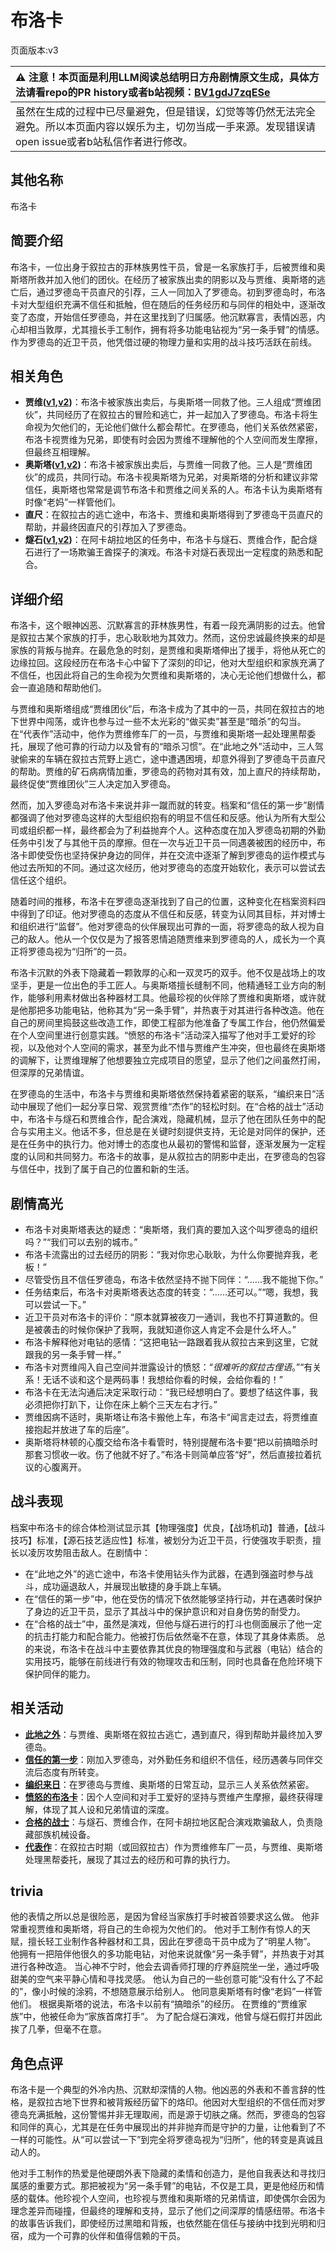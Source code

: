 # 布洛卡
页面版本:v3
 

| :warning: 注意！本页面是利用LLM阅读总结明日方舟剧情原文生成，具体方法请看repo的PR history或者b站视频：[BV1gdJ7zqESe](https://www.bilibili.com/video/BV1gdJ7zqESe/)         |
|:----------------------------|
| 虽然在生成的过程中已尽量避免，但是错误，幻觉等等仍然无法完全避免。所以本页面内容以娱乐为主，切勿当成一手来源。发现错误请open issue或者b站私信作者进行修改。|



## 其他名称
布洛卡
## 简要介绍
布洛卡，一位出身于叙拉古的菲林族男性干员，曾是一名家族打手，后被贾维和奥斯塔所救并加入他们的团伙。在经历了被家族出卖的阴影以及与贾维、奥斯塔的逃亡后，通过罗德岛干员直尺的引荐，三人一同加入了罗德岛。初到罗德岛时，布洛卡对大型组织充满不信任和抵触，但在随后的任务经历和与同伴的相处中，逐渐改变了态度，开始信任罗德岛，并在这里找到了归属感。他沉默寡言，表情凶恶，内心却相当敦厚，尤其擅长手工制作，拥有将多功能电钻视为“另一条手臂”的情感。作为罗德岛的近卫干员，他凭借过硬的物理力量和实用的战斗技巧活跃在前线。
## 相关角色
-   **贾维([v1](../chars/char_349_chiave.md),[v2](char_349_chiave.md))**：布洛卡被家族出卖后，与奥斯塔一同救了他。三人组成“贾维团伙”，共同经历了在叙拉古的冒险和逃亡，并一起加入了罗德岛。布洛卡将生命视为欠他们的，无论他们做什么都会帮忙。在罗德岛，他们关系依然紧密，布洛卡视贾维为兄弟，即使有时会因为贾维不理解他的个人空间而发生摩擦，但最终互相理解。
-   **奥斯塔([v1](../chars/char_346_aosta.md),[v2](char_346_aosta.md))**：布洛卡被家族出卖后，与贾维一同救了他。三人是“贾维团伙”的成员，共同行动。布洛卡视奥斯塔为兄弟，对奥斯塔的分析和建议非常信任，奥斯塔也常常是调节布洛卡和贾维之间关系的人。布洛卡认为奥斯塔有时像“老妈”一样管他们。
-   **直尺**：在叙拉古的逃亡途中，布洛卡、贾维和奥斯塔得到了罗德岛干员直尺的帮助，并最终因直尺的引荐加入了罗德岛。
-   **燧石([v1](../chars/char_415_flint.md),[v2](char_415_flint.md))**：在阿卡胡拉地区的任务中，布洛卡与燧石、贾维合作，配合燧石进行了一场欺骗王酋探子的演戏。布洛卡对燧石表现出一定程度的熟悉和配合。
## 详细介绍
布洛卡，这个眼神凶恶、沉默寡言的菲林族男性，有着一段充满阴影的过去。他曾是叙拉古某个家族的打手，忠心耿耿地为其效力。然而，这份忠诚最终换来的却是家族的背叛与抛弃。在最危急的时刻，是贾维和奥斯塔伸出了援手，将他从死亡的边缘拉回。这段经历在布洛卡心中留下了深刻的印记，他对大型组织和家族充满了不信任，也因此将自己的生命视为欠贾维和奥斯塔的，决心无论他们想做什么，都会一直追随和帮助他们。

与贾维和奥斯塔组成“贾维团伙”后，布洛卡成为了其中的一员，共同在叙拉古的地下世界中闯荡，或许也参与过一些不太光彩的“做买卖”甚至是“暗杀”的勾当。在“代表作”活动中，他作为贾维修车厂的一员，与贾维和奥斯塔一起处理黑帮委托，展现了他可靠的行动力以及曾有的“暗杀习惯”。在“此地之外”活动中，三人驾驶偷来的车辆在叙拉古荒野上逃亡，途中遭遇困境，却意外得到了罗德岛干员直尺的帮助。贾维的矿石病病情加重，罗德岛的药物对其有效，加上直尺的持续帮助，最终促使“贾维团伙”三人决定加入罗德岛。

然而，加入罗德岛对布洛卡来说并非一蹴而就的转变。档案和“信任的第一步”剧情都强调了他对罗德岛这样的大型组织抱有的明显不信任和反感。他认为所有大型公司或组织都一样，最终都会为了利益抛弃个人。这种态度在加入罗德岛初期的外勤任务中引发了与其他干员的摩擦。但在一次与近卫干员一同遇袭被困的经历中，布洛卡即使受伤也坚持保护身边的同伴，并在交流中逐渐了解到罗德岛的运作模式与他过去所知的不同。通过这次经历，他对罗德岛的态度开始软化，表示可以尝试去信任这个组织。

随着时间的推移，布洛卡在罗德岛逐渐找到了自己的位置，这种变化在档案资料四中得到了印证。他对罗德岛的态度从不信任和反感，转变为认同其目标，并对博士和组织进行“监督”。他对罗德岛的伙伴展现出可靠的一面，将罗德岛的敌人视为自己的敌人。他从一个仅仅是为了报答恩情追随贾维来到罗德岛的人，成长为一个真正将罗德岛视为“归所”的一员。

布洛卡沉默的外表下隐藏着一颗敦厚的心和一双灵巧的双手。他不仅是战场上的攻坚手，更是一位出色的手工匠人。与奥斯塔擅长缝制不同，他精通轻工业方向的制作，能够利用素材做出各种器材工具。他最珍视的伙伴除了贾维和奥斯塔，或许就是他那把多功能电钻，他称其为“另一条手臂”，并热衷于对其进行各种改造。他在自己的房间里捣鼓这些改造工作，即使工程部为他准备了专属工作台，他仍然偏爱在个人空间里进行创意实践。“愤怒的布洛卡”活动深入描写了他对手工爱好的珍视，以及他对个人空间的需求，甚至为此不惜与贾维产生冲突，但也最终在奥斯塔的调解下，让贾维理解了他想要独立完成项目的愿望，显示了他们之间虽然打闹，但深厚的兄弟情谊。

在罗德岛的生活中，布洛卡与贾维和奥斯塔依然保持着紧密的联系，“编织来日”活动中展现了他们一起分享日常、观赏贾维“杰作”的轻松时刻。在“合格的战士”活动中，布洛卡与燧石和贾维合作，配合演戏，隐藏机械，显示了他在团队任务中的配合与实用主义。他话不多，但总是在关键时刻提供支持，无论是对同伴的保护，还是在任务中的执行力。他对博士的态度也从最初的警惕和监督，逐渐发展为一定程度的认同和共同努力。布洛卡的故事，是从叙拉古的阴影中走出，在罗德岛的包容与信任中，找到了属于自己的位置和新的生活。
## 剧情高光
*   布洛卡对奥斯塔表达的疑虑：“奥斯塔，我们真的要加入这个叫罗德岛的组织吗？”“我们可以去别的城市。”
*   布洛卡流露出的过去经历的阴影：“我对你忠心耿耿，为什么你要抛弃我，老板！”
*   尽管受伤且不信任罗德岛，布洛卡依然坚持不抛下同伴：“......我不能抛下你。”
*   任务结束后，布洛卡对奥斯塔表达态度的转变：“......还可以。”“嗯，我想，我可以尝试一下。”
*   近卫干员对布洛卡的评价：“原本就算被夜刀一通训，我也不打算道歉的。但是被袭击的时候你保护了我啊，我就知道你这人肯定不会是什么坏人。”
*   布洛卡解释他对电钻的感情：“这把电钻一路跟着我从叙拉古来到这里，它就跟我的另一条手臂一样。”
*   布洛卡对贾维闯入自己空间并泄露设计的愤怒：“*很难听的叙拉古俚语*。”“有关系！无话不谈和这个是两码事！我想给你看的时候，会给你看的！”
*   布洛卡在无法沟通后决定采取行动：“我已经想明白了。要想了结这件事，我必须把你打趴下，让你在床上躺个三天左右才行。”
*   贾维因病不适时，奥斯塔让布洛卡搬他上车，布洛卡“闻言走过去，将贾维直接抱起并放进了车的后座”。
*   奥斯塔将林顿的心腹交给布洛卡看管时，特别提醒布洛卡要“把以前搞暗杀时那套习惯收一收。伤了他就不好了。”布洛卡则简单应答“好”，然后直接拉着抗议的心腹离开。
## 战斗表现
档案中布洛卡的综合体检测试显示其【物理强度】优良，【战场机动】普通，【战斗技巧】标准，【源石技艺适应性】标准，被划分为近卫干员，行使强攻手职责，擅长以凌厉攻势阻击敌人。在剧情中：
-   在“此地之外”的逃亡途中，布洛卡使用钻头作为武器，在遇到强盗时参与战斗，成功逼退敌人，并展现出敏捷的身手跳上车辆。
-   在“信任的第一步”中，他在受伤的情况下依然能够坚持行动，并在遇袭时保护了身边的近卫干员，显示了其战斗中的保护意识和对自身伤势的耐受力。
-   在“合格的战士”中，虽然是演戏，但他与燧石进行的打斗也侧面展示了他一定的抗击打能力和配合能力。他被打伤后依然毫不在意，体现了其身体素质。
总的来说，布洛卡在战斗中主要依靠其优良的物理强度和与武器（电钻）结合的实用技巧，能够在前线进行有效的物理攻击和压制，同时也具备在危险环境下保护同伴的能力。
## 相关活动
-   **[此地之外](../stories/act15d5.md)**：与贾维、奥斯塔在叙拉古逃亡，遇到直尺，得到帮助并最终加入罗德岛。
-   **[信任的第一步](../stories/story_broca_set_1.md)**：刚加入罗德岛，对外勤任务和组织不信任，经历遇袭与同伴交流后态度有所转变。
-   **[编织来日](../stories/story_aosta_set_1.md)**：在罗德岛与贾维、奥斯塔的日常互动，显示三人关系依然紧密。
-   **[愤怒的布洛卡](../stories/story_broca_set_2.md)**：因个人空间和对手工爱好的坚持与贾维产生摩擦，最终获得理解，体现了其人设和兄弟情谊的深度。
-   **[合格的战士](../stories/story_flint_set_1.md)**：与燧石、贾维合作，在阿卡胡拉地区配合演戏欺骗敌人，负责隐藏部族机械设备。
-   **[代表作](../stories/story_chiave_set_1.md)**：在叙拉古时期（或回叙拉古）作为贾维修车厂一员，与贾维、奥斯塔处理黑帮委托，展现了其过去的经历和可靠的执行力。
## trivia
他的表情之所以总是很险恶，是因为曾经当家族打手时被首领要求这么做。
他非常重视贾维和奥斯塔，将自己的生命视为欠他们的。
他对手工制作有惊人的天赋，擅长轻工业制作各种器材和工具，因此在罗德岛干员中成为了“明星人物”。
他拥有一把陪伴他很久的多功能电钻，对他来说就像“另一条手臂”，并热衷于对其进行各种改造。
当心神不宁时，他会去调香师打理的疗养庭院坐一坐，通过呼吸甜美的空气来平静心情和寻找灵感。
他认为自己的一些创意可能“没有什么了不起的”，像小时候的涂鸦，不想随意展示给别人。
他同意奥斯塔有时像“老妈”一样管他们。
根据奥斯塔的说法，布洛卡以前有“搞暗杀”的经历。
在贾维的“贾维家族”中，他被任命为“家族首席打手”。
为了配合燧石演戏，他曾与燧石假打并因此挨了几拳，但毫不在意。
## 角色点评
布洛卡是一个典型的外冷内热、沉默却深情的人物。他凶恶的外表和不善言辞的性格，是叙拉古地下世界和被背叛经历留下的烙印。他因对大型组织的不信任而对罗德岛充满抵触，这份警惕并非无理取闹，而是源于切肤之痛。然而，罗德岛的包容和同伴的真心，尤其是在任务中展现出的并非抛弃而是守护的力量，让他看到了不一样的可能性。从“可以尝试一下”到完全将罗德岛视为“归所”，他的转变是真诚且动人的。

他对手工制作的热爱是他硬朗外表下隐藏的柔情和创造力，是他自我表达和寻找归属感的重要方式。那把被视为“另一条手臂”的电钻，不仅是工具，更是他经历和情感的载体。他珍视个人空间，也珍视与贾维和奥斯塔的兄弟情谊，即使偶尔会因为理念差异而碰撞，但最终的理解和支持，显示了他们之间深厚的情感纽带。布洛卡的故事告诉我们，即使经历过黑暗和背叛，也依然能在信任与接纳中找到光明和归宿，成为一个可靠的伙伴和值得信赖的干员。
